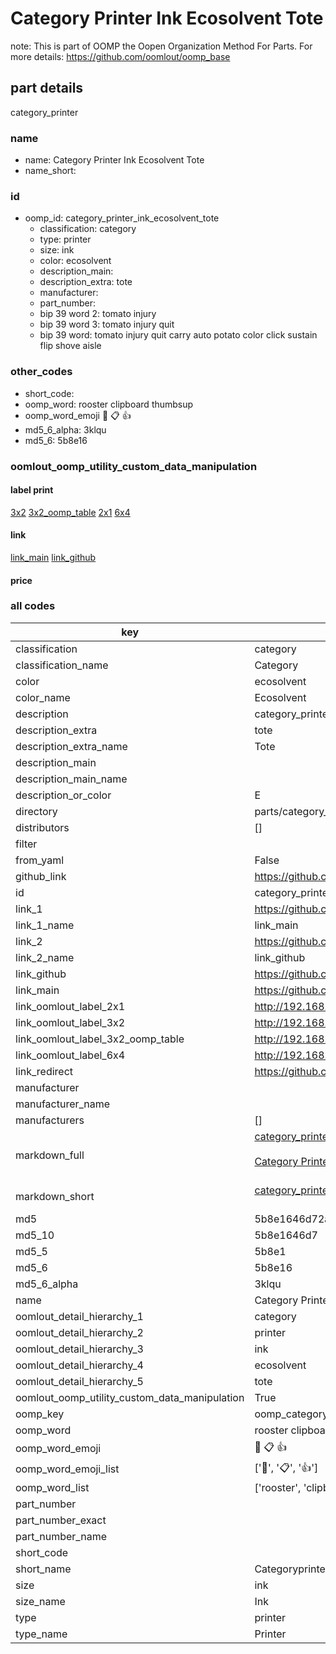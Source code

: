 # Category Printer Ink Ecosolvent Tote  

note: This is part of OOMP the Oopen Organization Method For Parts. For more details: https://github.com/oomlout/oomp_base

##  part details
  



category_printer



### name
* name: Category Printer Ink Ecosolvent Tote
* name_short: 
### id
* oomp_id: category_printer_ink_ecosolvent_tote
  * classification: category
  * type: printer
  * size: ink
  * color: ecosolvent
  * description_main: 
  * description_extra: tote
  * manufacturer: 
  * part_number: 
  * bip 39 word 2: tomato injury
  * bip 39 word 3: tomato injury quit
  * bip 39 word: tomato injury quit carry auto potato color click sustain flip shove aisle

### other_codes
* short_code: 
* oomp_word: rooster clipboard thumbsup
* oomp_word_emoji :rooster: :clipboard: :thumbsup:
* md5_6_alpha: 3klqu
* md5_6: 5b8e16






### oomlout_oomp_utility_custom_data_manipulation
#### label print
[3x2](http://192.168.1.245:1112/?label=oomp%203klqu)
[3x2_oomp_table](http://192.168.1.108:1112/?label=oomp%203klqu)
[2x1](http://192.168.1.242:1112/?label=oomp%203klqu)
[6x4](http://192.168.1.55:1112/?label=oomp%203klqu)    

#### link

[link_main](https://github.com/oomlout/oomlout_oomp_version_1_messy/tree/main/parts/category_printer_ink_ecosolvent_tote) [link_github](https://github.com/oomlout/oomlout_oomp_version_1_messy/tree/main/parts/category_printer_ink_ecosolvent_tote)                             

#### price







### all codes 
| key | value |  
| --- | --- |  
| classification | category |  
| classification_name | Category |  
| color | ecosolvent |  
| color_name | Ecosolvent |  
| description | category_printer |  
| description_extra | tote |  
| description_extra_name | Tote |  
| description_main |  |  
| description_main_name |  |  
| description_or_color | E  |  
| directory | parts/category_printer_ink_ecosolvent_tote |  
| distributors | [] |  
| filter |  |  
| from_yaml | False |  
| github_link | https://github.com/oomlout/oomlout_oomp_part_src/tree/main/parts/category_printer_ink_ecosolvent_tote |  
| id | category_printer_ink_ecosolvent_tote |  
| link_1 | https://github.com/oomlout/oomlout_oomp_version_1_messy/tree/main/parts/category_printer_ink_ecosolvent_tote |  
| link_1_name | link_main |  
| link_2 | https://github.com/oomlout/oomlout_oomp_version_1_messy/tree/main/parts/category_printer_ink_ecosolvent_tote |  
| link_2_name | link_github |  
| link_github | https://github.com/oomlout/oomlout_oomp_version_1_messy/tree/main/parts/category_printer_ink_ecosolvent_tote |  
| link_main | https://github.com/oomlout/oomlout_oomp_version_1_messy/tree/main/parts/category_printer_ink_ecosolvent_tote |  
| link_oomlout_label_2x1 | http://192.168.1.242:1112/?label=oomp%203klqu |  
| link_oomlout_label_3x2 | http://192.168.1.245:1112/?label=oomp%203klqu |  
| link_oomlout_label_3x2_oomp_table | http://192.168.1.108:1112/?label=oomp%203klqu |  
| link_oomlout_label_6x4 | http://192.168.1.55:1112/?label=oomp%203klqu |  
| link_redirect | https://github.com/oomlout/oomlout_oomp_version_1_messy/tree/main/parts/category_printer_ink_ecosolvent_tote |  
| manufacturer |  |  
| manufacturer_name |  |  
| manufacturers | [] |  
| markdown_full | [category_printer_ink_ecosolvent_tote](none)<br>[](none)<br>[Category Printer Ink Ecosolvent Tote](none)<br><br> |  
| markdown_short | [category_printer_ink_ecosolvent_tote](none)<br><br> |  
| md5 | 5b8e1646d72aa5b6a307c22f5f9d0f20 |  
| md5_10 | 5b8e1646d7 |  
| md5_5 | 5b8e1 |  
| md5_6 | 5b8e16 |  
| md5_6_alpha | 3klqu |  
| name | Category Printer Ink Ecosolvent Tote |  
| oomlout_detail_hierarchy_1 | category |  
| oomlout_detail_hierarchy_2 | printer |  
| oomlout_detail_hierarchy_3 | ink |  
| oomlout_detail_hierarchy_4 | ecosolvent |  
| oomlout_detail_hierarchy_5 | tote |  
| oomlout_oomp_utility_custom_data_manipulation | True |  
| oomp_key | oomp_category_printer_ink_ecosolvent_tote |  
| oomp_word | rooster clipboard thumbsup |  
| oomp_word_emoji | :rooster: :clipboard: :thumbsup: |  
| oomp_word_emoji_list | [':rooster:', ':clipboard:', ':thumbsup:'] |  
| oomp_word_list | ['rooster', 'clipboard', 'thumbsup'] |  
| part_number |  |  
| part_number_exact |  |  
| part_number_name |  |  
| short_code |  |  
| short_name | Categoryprinter |  
| size | ink |  
| size_name | Ink |  
| type | printer |  
| type_name | Printer |  

